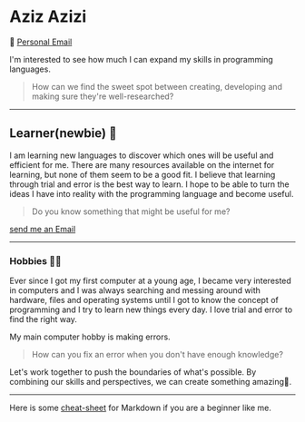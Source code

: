 # Aziz Azizi
<!-- about me -->
📧 [Personal Email](mailto:aziztablo.aa@gmail.com "Aziz Azizi")

I'm interested to see how much I can expand my skills in programming languages.

> How can we find the sweet spot between creating, developing and making sure
they're well-researched?

---

## Learner(newbie) 🔰

I am learning new languages to discover which ones will be useful and efficient
for me. There are many resources available on the internet for learning,
but none of them seem to be a good fit. I believe that learning through
trial and error is the best way to learn.
I hope to be able to turn the ideas I have into reality with the
programming language and become useful.

> Do you know something that might be useful for me?

[send me an Email](mailto:aziztablo.aa@gmail.com "Aziz Azizi")

---
<!-- hobbies -->
### Hobbies 👨‍💻

Ever since I got my first computer at a young age, I became very interested in
computers and I was always searching and messing around with hardware, files and
operating systems until I got to know the concept of programming and I try to
learn new things every day.
I love trial and error to find the right way.

My main computer hobby is making errors.

> How can you fix an error when you don't have enough knowledge?

Let's work together to push the boundaries of what's possible. By combining our
skills and perspectives, we can create something amazing🤝.

---
<!-- cheat_sheet -->
Here is some [cheat-sheet](https://github.com/Azizsin7/Cheat-Sheet.git)
for Markdown if you are a beginner like me.
